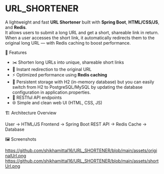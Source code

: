# URL_SHORTENER

A lightweight and fast **URL Shortener** built with **Spring Boot**, **HTML/CSS/JS**, and **Redis**.  
It allows users to submit a long URL and get a short, shareable link in return.
When a user accesses the short link, it automatically redirects them to the original long URL — with Redis caching to boost performance.

🚀 Features

- ✂️ Shorten long URLs into unique, shareable short links  
- 🔁 Instant redirection to the original URL  
- ⚡ Optimized performance using **Redis caching**  
- 💾 Persistent storage with H2 (in-memory database) but you can easily switch from H2 to PostgreSQL/MySQL by updating the database configuration in application.properties.  
- 🧾 RESTful API endpoints  
- 🌐 Simple and clean web UI (HTML, CSS, JS)

🏗️ Architecture Overview

User → HTML/JS Frontend → Spring Boot REST API → Redis Cache → Database

🖼️ Screenshots

https://github.com/shikhamittal16/URL_SHORTENER/blob/main/assets/originalUrl.png
https://github.com/shikhamittal16/URL_SHORTENER/blob/main/assets/shortUrl.png


